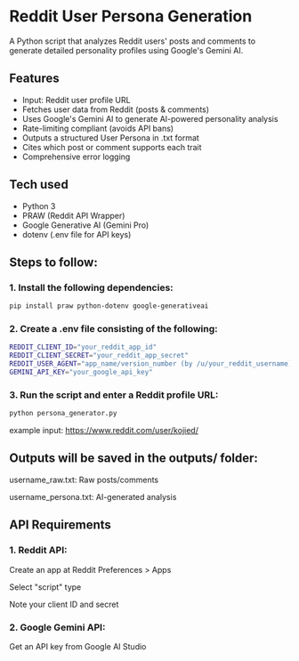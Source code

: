 # Reddit User Persona Generation
A Python script that analyzes Reddit users' posts and comments to generate detailed personality profiles using Google's Gemini AI.

## Features
- Input: Reddit user profile URL
- Fetches user data from Reddit (posts & comments)
- Uses Google's Gemini AI to generate AI-powered personality analysis
- Rate-limiting compliant (avoids API bans)
- Outputs a structured User Persona in .txt format
- Cites which post or comment supports each trait
- Comprehensive error logging

## Tech used
- Python 3
- PRAW (Reddit API Wrapper)
- Google Generative AI (Gemini Pro)
- dotenv (.env file for API keys)

## Steps to follow:
### 1. Install the following dependencies:
````bash
pip install praw python-dotenv google-generativeai
````
### 2. Create a .env file consisting of the following:
````bash
REDDIT_CLIENT_ID="your_reddit_app_id"
REDDIT_CLIENT_SECRET="your_reddit_app_secret"
REDDIT_USER_AGENT="app_name/version_number (by /u/your_reddit_username)"
GEMINI_API_KEY="your_google_api_key"
````
### 3. Run the script and enter a Reddit profile URL:
````bash
python persona_generator.py
````
example input: https://www.reddit.com/user/kojied/

## Outputs will be saved in the outputs/ folder:

username_raw.txt: Raw posts/comments

username_persona.txt: AI-generated analysis

## API Requirements

### 1. Reddit API:

Create an app at Reddit Preferences > Apps

Select "script" type

Note your client ID and secret


### 2. Google Gemini API:

Get an API key from Google AI Studio
